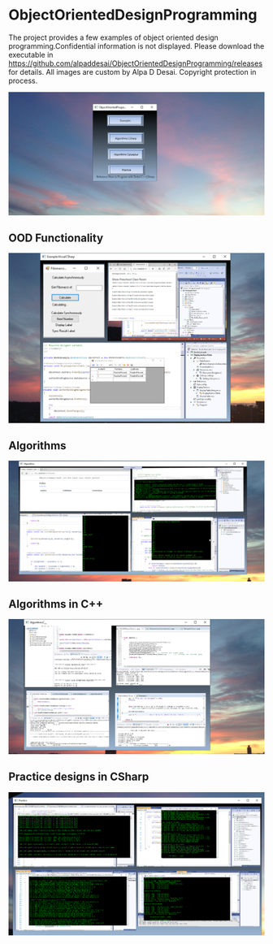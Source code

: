 # ObjectOrientedDesignProgramming

The project provides a few examples of object oriented design programming.Confidential information is not displayed. 
Please download the executable in https://github.com/alpaddesai/ObjectOrientedDesignProgramming/releases for details. 
All images are custom by Alpa D Desai. Copyright protection in process.

![image](OODImage.png)

## OOD Functionality
![image](OOPCSharp.png)

## Algorithms 
![image](AlgorithmsImage.png)

## Algorithms in C++
![image](AlgorithmsC++.png)

## Practice designs in CSharp
![image](PracticeImage.png)
